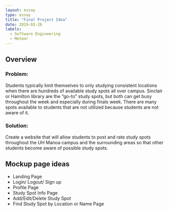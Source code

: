```yaml
---
layout: essay
type: essay
title: "Final Project Idea"
date: 2019-03-26
labels:
  - Software Engineering
  - Meteor
---
```


## **Overview**
### Problem:
Students typically limit themselves to only studying consistent locations when there are hundreds of available study spots all over campus. Sinclair or Hamilton library are the “go-to” study spots, but both can get busy throughout the week and especially during finals week. There are many spots available to students that are not utilized because students are not aware of it. </br>

### Solution:
Create a website that will allow students to post and rate study spots throughout the UH Manoa campus and the surrounding areas so that other students become aware of possible study spots.

## **Mockup page ideas**
* Landing Page
* Login/ Logout/ Sign up
* Profile Page
* Study Spot Info Page
* Add/Edit/Delete Study Spot
* Find Study Spot by Location or Name Page





